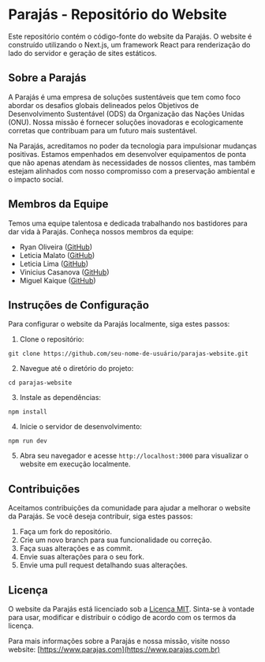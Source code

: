 # Parajás - Repositório do Website

Este repositório contém o código-fonte do website da Parajás. O website é construído utilizando o Next.js, um framework React para renderização do lado do servidor e geração de sites estáticos.

## Sobre a Parajás

A Parajás é uma empresa de soluções sustentáveis que tem como foco abordar os desafios globais delineados pelos Objetivos de Desenvolvimento Sustentável (ODS) da Organização das Nações Unidas (ONU). Nossa missão é fornecer soluções inovadoras e ecologicamente corretas que contribuam para um futuro mais sustentável.

Na Parajás, acreditamos no poder da tecnologia para impulsionar mudanças positivas. Estamos empenhados em desenvolver equipamentos de ponta que não apenas atendam às necessidades de nossos clientes, mas também estejam alinhados com nosso compromisso com a preservação ambiental e o impacto social.

## Membros da Equipe

Temos uma equipe talentosa e dedicada trabalhando nos bastidores para dar vida à Parajás. Conheça nossos membros da equipe:

- Ryan Oliveira ([GitHub](https://github.com/ryanolivrdev))
- Leticia Malato ([GitHub](https://github.com/LeticiaMalato))
- Leticia Lima ([GitHub](https://github.com))
- Vinicius Casanova ([GitHub](https://github.com/Vini-Casanova))
- Miguel Kaique ([GitHub](https://github.com/Miguelangell1))

## Instruções de Configuração

Para configurar o website da Parajás localmente, siga estes passos:

1. Clone o repositório:

```
git clone https://github.com/seu-nome-de-usuário/parajas-website.git
```

2. Navegue até o diretório do projeto:

```
cd parajas-website
```

3. Instale as dependências:

```
npm install
```

4. Inicie o servidor de desenvolvimento:

```
npm run dev
```

5. Abra seu navegador e acesse `http://localhost:3000` para visualizar o website em execução localmente.

## Contribuições

Aceitamos contribuições da comunidade para ajudar a melhorar o website da Parajás. Se você deseja contribuir, siga estes passos:

1. Faça um fork do repositório.
2. Crie um novo branch para sua funcionalidade ou correção.
3. Faça suas alterações e as commit.
4. Envie suas alterações para o seu fork.
5. Envie uma pull request detalhando suas alterações.

## Licença

O website da Parajás está licenciado sob a [Licença MIT](LICENSE). Sinta-se à vontade para usar, modificar e distribuir o código de acordo com os termos da licença.

Para mais informações sobre a Parajás e nossa missão, visite nosso website: [https://www.parajas.com](https://www.parajas.com.br)
